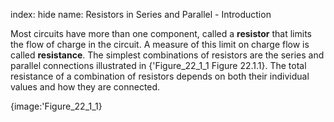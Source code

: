 index: hide
name: Resistors in Series and Parallel - Introduction

Most circuits have more than one component, called a  **resistor** that limits the flow of charge in the circuit. A measure of this limit on charge flow is called  **resistance**. The simplest combinations of resistors are the series and parallel connections illustrated in {'Figure_22_1_1 Figure 22.1.1}. The total resistance of a combination of resistors depends on both their individual values and how they are connected.


{image:'Figure_22_1_1}
        
